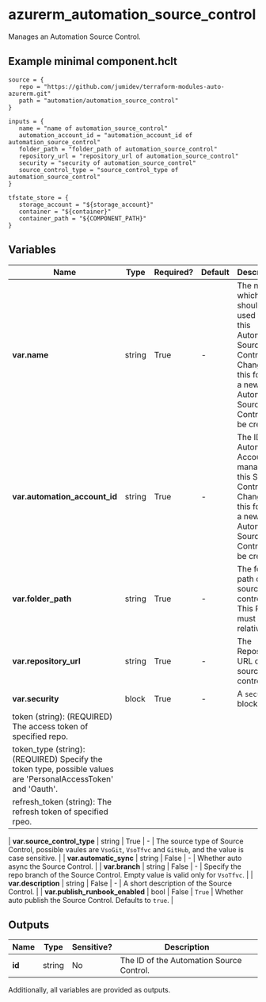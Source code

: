 # azurerm_automation_source_control

Manages an Automation Source Control.

## Example minimal component.hclt

```hcl
source = {
   repo = "https://github.com/jumidev/terraform-modules-auto-azurerm.git" 
   path = "automation/automation_source_control" 
}

inputs = {
   name = "name of automation_source_control" 
   automation_account_id = "automation_account_id of automation_source_control" 
   folder_path = "folder_path of automation_source_control" 
   repository_url = "repository_url of automation_source_control" 
   security = "security of automation_source_control" 
   source_control_type = "source_control_type of automation_source_control" 
}

tfstate_store = {
   storage_account = "${storage_account}" 
   container = "${container}" 
   container_path = "${COMPONENT_PATH}" 
}

```

## Variables

| Name | Type | Required? |  Default  |  Description |
| ---- | ---- | --------- |  ----------- | ----------- |
| **var.name** | string | True | -  |  The name which should be used for this Automation Source Control. Changing this forces a new Automation Source Control to be created. | 
| **var.automation_account_id** | string | True | -  |  The ID of Automation Account to manage this Source Control. Changing this forces a new Automation Source Control to be created. | 
| **var.folder_path** | string | True | -  |  The folder path of the source control. This Path must be relative. | 
| **var.repository_url** | string | True | -  |  The Repository URL of the source control. | 
| **var.security** | block | True | -  |  A `security` block. | | `security` block structure: || 
|   token (string): (REQUIRED) The access token of specified repo. ||
|   token_type (string): (REQUIRED) Specify the token type, possible values are 'PersonalAccessToken' and 'Oauth'. ||
|   refresh_token (string): The refresh token of specified rpeo. ||

| **var.source_control_type** | string | True | -  |  The source type of Source Control, possible vaules are `VsoGit`, `VsoTfvc` and `GitHub`, and the value is case sensitive. | 
| **var.automatic_sync** | string | False | -  |  Whether auto async the Source Control. | 
| **var.branch** | string | False | -  |  Specify the repo branch of the Source Control. Empty value is valid only for `VsoTfvc`. | 
| **var.description** | string | False | -  |  A short description of the Source Control. | 
| **var.publish_runbook_enabled** | bool | False | `True`  |  Whether auto publish the Source Control. Defaults to `true`. | 



## Outputs

| Name | Type | Sensitive? | Description |
| ---- | ---- | --------- | --------- |
| **id** | string | No  | The ID of the Automation Source Control. | 

Additionally, all variables are provided as outputs.
